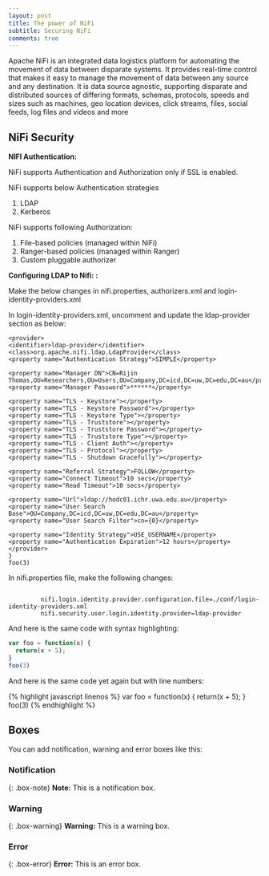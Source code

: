 ```yaml
---
layout: post
title: The power of NiFi
subtitle: Securing NiFi
comments: true
---
```


Apache NiFi is an integrated data logistics platform for automating the movement of data between disparate systems. It provides real-time control that makes it easy to manage the movement of data between any source and any destination. It is data source agnostic, supporting disparate and distributed sources of differing formats, schemas, protocols, speeds and sizes such as machines, geo location devices, click streams, files, social feeds, log files and videos and more


## NiFi Security

**NIFI Authentication:**

NiFi supports Authentication and Authorization only if SSL is enabled.

NiFi supports below Authentication strategies

1. LDAP
2. Kerberos

NiFi supports following Authorization:

1. File-based policies (managed within NiFi)
2. Ranger-based policies (managed within Ranger)
3. Custom pluggable authorizer


**Configuring LDAP to Nifi: :**

Make the below changes in nifi.properties, authorizers.xml and login-identity-providers.xml 

In login-identity-providers.xml, uncomment and update the ldap-provider section as below: 
~~~
<provider>
<identifier>ldap-provider</identifier>
<class>org.apache.nifi.ldap.LdapProvider</class>
<property name="Authentication Strategy">SIMPLE</property>

<property name="Manager DN">CN=Rijin Thomas,OU=Researchers,OU=Users,OU=Company,DC=icd,DC=uw,DC=edu,DC=au</property>
<property name="Manager Password">******</property>

<property name="TLS - Keystore"></property>
<property name="TLS - Keystore Password"></property>
<property name="TLS - Keystore Type"></property>
<property name="TLS - Truststore"></property>
<property name="TLS - Truststore Password"></property>
<property name="TLS - Truststore Type"></property>
<property name="TLS - Client Auth"></property>
<property name="TLS - Protocol"></property>
<property name="TLS - Shutdown Gracefully"></property>

<property name="Referral Strategy">FOLLOW</property>
<property name="Connect Timeout">10 secs</property>
<property name="Read Timeout">10 secs</property>

<property name="Url">ldap://hodc01.ichr.uwa.edu.au</property>
<property name="User Search Base">OU=Company,DC=icd,DC=uw,DC=edu,DC=au</property>
<property name="User Search Filter">cn={0}</property>

<property name="Identity Strategy">USE_USERNAME</property>
<property name="Authentication Expiration">12 hours</property>
</provider>
}
foo(3)
~~~

In nifi.properties file, make the following changes:

~~~

         nifi.login.identity.provider.configuration.file=./conf/login-identity-providers.xml
         nifi.security.user.login.identity.provider=ldap-provider
~~~

And here is the same code with syntax highlighting:

```javascript
var foo = function(x) {
  return(x + 5);
}
foo(3)
```

And here is the same code yet again but with line numbers:

{% highlight javascript linenos %}
var foo = function(x) {
  return(x + 5);
}
foo(3)
{% endhighlight %}

## Boxes
You can add notification, warning and error boxes like this:

### Notification

{: .box-note}
**Note:** This is a notification box.

### Warning

{: .box-warning}
**Warning:** This is a warning box.

### Error

{: .box-error}
**Error:** This is an error box.
